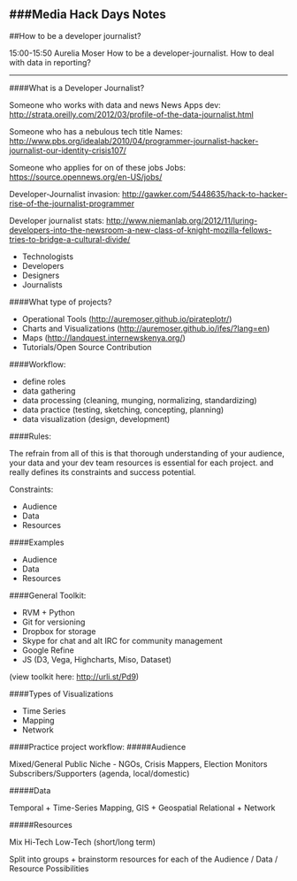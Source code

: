 ###Media Hack Days Notes
---------------
##How to be a developer journalist?  

15:00-15:50
Aurelia Moser
How to be a developer-journalist. How to deal with data in reporting?   

----------------
####What is a Developer Journalist?

Someone who works with data and news
News Apps dev: http://strata.oreilly.com/2012/03/profile-of-the-data-journalist.html

Someone who has a nebulous tech title Names: http://www.pbs.org/idealab/2010/04/programmer-journalist-hacker-journalist-our-identity-crisis107/

Someone who applies for on of these jobs Jobs: https://source.opennews.org/en-US/jobs/

Developer-Journalist invasion: http://gawker.com/5448635/hack-to-hacker-rise-of-the-journalist-programmer

Developer journalist stats:
http://www.niemanlab.org/2012/11/luring-developers-into-the-newsroom-a-new-class-of-knight-mozilla-fellows-tries-to-bridge-a-cultural-divide/

* Technologists  
* Developers  
* Designers  
* Journalists

####What type of projects?
* Operational Tools (http://auremoser.github.io/pirateplotr/)
* Charts and Visualizations (http://auremoser.github.io/ifes/?lang=en)
* Maps (http://landquest.internewskenya.org/)
* Tutorials/Open Source Contribution


####Workflow:  
- define roles
- data gathering
- data processing (cleaning, munging, normalizing, standardizing)
- data practice (testing, sketching, concepting, planning)
- data visualization (design, development)

####Rules:  

The refrain from all of this is that thorough understanding of your audience, your data and your dev team resources is essential for each project. and really defines its constraints and success potential.

Constraints:  

* Audience
* Data
* Resources

####Examples
* Audience
* Data
* Resources


####General Toolkit:  

* RVM + Python
* Git for versioning
* Dropbox for storage
* Skype for chat and alt IRC for community management
* Google Refine
* JS (D3, Vega, Highcharts, Miso, Dataset)

(view toolkit here: http://urli.st/Pd9)



####Types of Visualizations
* Time Series
* Mapping
* Network

####Practice project workflow: 
#####Audience

Mixed/General Public
Niche - NGOs, Crisis Mappers, Election Monitors
Subscribers/Supporters (agenda, local/domestic)

#####Data

Temporal + Time-Series
Mapping, GIS + Geospatial
Relational + Network

#####Resources

Mix
Hi-Tech
Low-Tech
(short/long term)

Split into groups + brainstorm resources for each of the Audience / Data / Resource Possibilities